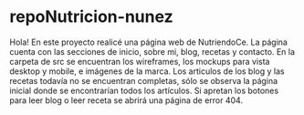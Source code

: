 # repoNutricion-nunez
Hola! En este proyecto realicé una página web de NutriendoCe. La página cuenta con las secciones de inicio, sobre mi, blog, recetas y contacto. 
En la carpeta de src se encuentran los wireframes, los mockups para vista desktop y mobile, e imágenes de la marca. 
Los articulos de los blog y las recetas todavía no se encuentran completas, sólo se observa la página inicial donde se encontrarían todos los artículos. Si apretan los botones para leer blog o leer receta se abrirá una página de error 404.
